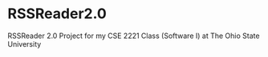 # RSSReader2.0
RSSReader 2.0 Project for my CSE 2221 Class (Software I) at The Ohio State University
